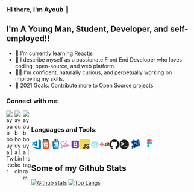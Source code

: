 ### Hi there, I'm Ayoub 👋

## I'm A Young Man, Student, Developer, and self-employed!!

- 🌱 I’m currently learning Reactjs
- 👯 I describe myself as a passionate Front End Developer who loves coding, open-source, and web platform.
- 👨‍💻 I'm confident, naturally curious, and perpetually working on improving my skills.
- 🥅 2021 Goals: Contribute more to Open Source projects

### Connect with me:

[<img align="left" alt="ayoub bouya | Twitter" width="22px" src="https://cdn.jsdelivr.net/npm/simple-icons@v3/icons/twitter.svg" />][twitter]
[<img align="left" alt="ayoub bouya | LinkedIn" width="22px" src="https://cdn.jsdelivr.net/npm/simple-icons@v3/icons/linkedin.svg" />][linkedin]
[<img align="left" alt="ayoub bouya | Instagram" width="22px" src="https://cdn.jsdelivr.net/npm/simple-icons@v3/icons/instagram.svg" />][instagram]

<br />

### Languages and Tools:

<img align="left" alt="Visual Studio Code" width="26px" src="https://raw.githubusercontent.com/github/explore/80688e429a7d4ef2fca1e82350fe8e3517d3494d/topics/visual-studio-code/visual-studio-code.png" />
<img align="left" alt="HTML5" width="26px" src="https://raw.githubusercontent.com/github/explore/80688e429a7d4ef2fca1e82350fe8e3517d3494d/topics/html/html.png" />
<img align="left" alt="CSS3" width="26px" src="https://raw.githubusercontent.com/github/explore/80688e429a7d4ef2fca1e82350fe8e3517d3494d/topics/css/css.png" />
<img align="left" alt="Sass" width="26px" src="https://raw.githubusercontent.com/github/explore/80688e429a7d4ef2fca1e82350fe8e3517d3494d/topics/sass/sass.png" /> 
<img align="left" alt="Bootstrap" width="26px" src="https://raw.githubusercontent.com/Google-Barma/google-barma/master/image/bootstrap.png" />
<img align="left" alt="JavaScript" width="26px" src="https://raw.githubusercontent.com/github/explore/80688e429a7d4ef2fca1e82350fe8e3517d3494d/topics/javascript/javascript.png" />
<img align="left" alt="React" width="26px" src="https://raw.githubusercontent.com/github/explore/80688e429a7d4ef2fca1e82350fe8e3517d3494d/topics/react/react.png" />
<img align="left" alt="Git" width="26px" src="https://raw.githubusercontent.com/github/explore/80688e429a7d4ef2fca1e82350fe8e3517d3494d/topics/git/git.png" />
<img align="left" alt="GitHub" width="26px" src="https://raw.githubusercontent.com/github/explore/78df643247d429f6cc873026c0622819ad797942/topics/github/github.png" />
<img align="left" alt="Terminal" width="26px" src="https://raw.githubusercontent.com/github/explore/80688e429a7d4ef2fca1e82350fe8e3517d3494d/topics/terminal/terminal.png" />
<img align="left" alt="Photoshop" width="36px" src="https://raw.githubusercontent.com/Google-Barma/google-barma/master/image/photoshop.png" /> 
<img align="left" alt="Figma" width="36px" src="https://raw.githubusercontent.com/Google-Barma/google-barma/master/image/figma.png" />

<br />
<br />

[twitter]: https://twitter.com/AyoubBouya11
[linkedin]: https://www.linkedin.com/in/ayoubbouya/
[instagram]: https://www.instagram.com/ayoubouya/
## Some of my Github Stats
[![Github stats](https://github-readme-stats.vercel.app/api?username=ayoubbouya&show_icons=true&include_all_commits=true)](https://github.com/yermakovaa/github-readme-stats)
[![Top Langs](https://github-readme-stats.vercel.app/api/top-langs/?username=ayoubbouya&layout=compact)](https://github.com/yermakovaa/github-readme-stats)
